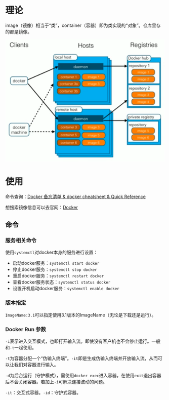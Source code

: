 # 理论
image（镜像）相当于“类”，container（容器）即为类实现的“对象”。仓库里存的都是镜像。

![](assets/uTools_1676288415314.png)

# 使用
命令查询：[Docker 备忘清单 & docker cheatsheet & Quick Reference](http://bbs.laoleng.vip/reference/docs/docker.html)

想搜索镜像信息可以去官网：[Docker](https://hub.docker.com/)
## 命令
### 服务相关命令
使用`systemctl`对docker本身的服务进行设置：
- 启动docker服务：`systemctl start docker`
- 停止docker服务：`systemctl stop docker`
- 重启docker服务：`systemctl restart docker`
- 查看docker服务状态：`systemctl status docker`
- 设置开机启动docker服务：`systemctl enable docker`
### 版本指定
`ImageName:3.1`可以指定使用3.1版本的ImageName（无论是下载还是运行）。
### Docker Run 参数
`-i`表示进入交互模式，也即打开输入流。即使没有客户机也不会停止运行。一般和`-t`一起使用。

`-t`为容器分配一个“伪输入终端”。`-it`即是生成伪输入终端并开放输入流，从而可以让我们对容器进行输入。

`-d`为后台运行（守护模式），需使用`docker exec`进入容器，在使用`exit`退出容器后不会关闭容器。若加上`-i`可解决连接波动的问题。

`-it`：交互式容器。`-id`：守护式容器。



























